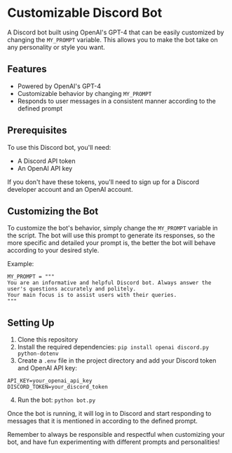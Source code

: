 # Customizable Discord Bot

A Discord bot built using OpenAI's GPT-4 that can be easily customized by changing the `MY_PROMPT` variable. This allows you to make the bot take on any personality or style you want.

## Features

- Powered by OpenAI's GPT-4
- Customizable behavior by changing `MY_PROMPT`
- Responds to user messages in a consistent manner according to the defined prompt

## Prerequisites

To use this Discord bot, you'll need:

- A Discord API token
- An OpenAI API key

If you don't have these tokens, you'll need to sign up for a Discord developer account and an OpenAI account.

## Customizing the Bot

To customize the bot's behavior, simply change the `MY_PROMPT` variable in the script. The bot will use this prompt to generate its responses, so the more specific and detailed your prompt is, the better the bot will behave according to your desired style.

Example:
```
MY_PROMPT = """
You are an informative and helpful Discord bot. Always answer the user's questions accurately and politely.
Your main focus is to assist users with their queries.
"""
```

## Setting Up

1. Clone this repository
2. Install the required dependencies: `pip install openai discord.py python-dotenv`
3. Create a `.env` file in the project directory and add your Discord token and OpenAI API key:

```
API_KEY=your_openai_api_key
DISCORD_TOKEN=your_discord_token
```

4. Run the bot: `python bot.py`

Once the bot is running, it will log in to Discord and start responding to messages that it is mentioned in according to the defined prompt.

Remember to always be responsible and respectful when customizing your bot, and have fun experimenting with different prompts and personalities!
